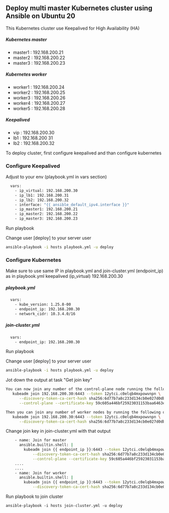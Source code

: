 ## Deploy multi master Kubernetes cluster using Ansible on Ubuntu 20
This Kubernetes cluster use Keepalived for High Availability (HA)
##### Kubernetes master
- master1 : 192.168.200.21
- master2 : 192.168.200.22
- master3 : 192.168.200.23
##### Kubernetes worker
- worker1 : 192.168.200.24
- worker2 : 192.168.200.25
- worker3 : 192.168.200.26
- worker4 : 192.168.200.27
- worker5 : 192.168.200.28
##### Keepalived
- vip : 192.168.200.30
- lb1 : 192.168.200 31
- lb2 : 192.168.200.32

To deploy cluster, first configure keepalived and than configure kubernetes
### Configure Keepalived
Adjust to your env (playbook.yml in vars section)
```bash
  vars:
    - ip_virtual: 192.168.200.30
    - ip_lb1: 192.168.200.31
    - ip_lb2: 192.168.200.32
    - interface: "{{ ansible_default_ipv4.interface }}"
    - ip_master1: 192.168.200.21
    - ip_master2: 192.168.200.22
    - ip_master3: 192.168.200.23
```
Run playbook

Change user [deploy] to your server user
```bash
ansible-playbook -i hosts playbook.yml -u deploy
```


### Configure Kubernetes
Make sure to use same IP in playbook.yml and join-cluster.yml (endpoint_ip) as in playbook.yml keepalived (ip_virtual) 192.168.200.30
##### playbook.yml
```bash
  vars:
    - kube_version: 1.25.8-00
    - endpoint_ip: 192.168.200.30
    - network_cidr: 10.3.4.0/16
```
##### join-cluster.yml
```bash
  vars:
    - endpoint_ip: 192.168.200.30
```
Run playbook

Change user [deploy] to your server user
```bash
ansible-playbook -i hosts playbook.yml -u deploy
```
Jot down the output at task "Get join key"
```bash
You can now join any number of the control-plane node running the following command on each as root:
   kubeadm join 192.168.200.30:6443 --token 12ytci.c0elqb4mxpowvnpn \
      --discovery-token-ca-cert-hash sha256:6d77b7a8c233d134cb0e027d0dbc8bd7956fca660d486e5dcd92ce6b33f09928 \
      --control-plane --certificate-key 59c605a446bf25923031153baa6463e1a05559aa857bce7baac150c87b62c515

Then you can join any number of worker nodes by running the following on each as root:
   kubeadm join 192.168.200.30:6443 --token 12ytci.c0elqb4mxpowvnpn \
      --discovery-token-ca-cert-hash sha256:6d77b7a8c233d134cb0e027d0dbc8bd7956fca660d486e5dcd92ce6b33f09928
```
Change join key in join-cluster.yml with that output
```bash
    - name: Join for master
      ansible.builtin.shell: |
        kubeadm join {{ endpoint_ip }}:6443 --token 12ytci.c0elqb4mxpowvnpn \
            --discovery-token-ca-cert-hash sha256:6d77b7a8c233d134cb0e027d0dbc8bd7956fca660d486e5dcd92ce6b33f09928 \
            --control-plane --certificate-key 59c605a446bf25923031153baa6463e1a05559aa857bce7baac150c87b62c515
    ....
    ....
    - name: Join for worker
      ansible.builtin.shell: |
        kubeadm join {{ endpoint_ip }}:6443 --token 12ytci.c0elqb4mxpowvnpn \
            --discovery-token-ca-cert-hash sha256:6d77b7a8c233d134cb0e027d0dbc8bd7956fca660d486e5dcd92ce6b33f09928
```
Run playbook to join cluster
```
ansible-playbook -i hosts join-cluster.yml -u deploy
```
